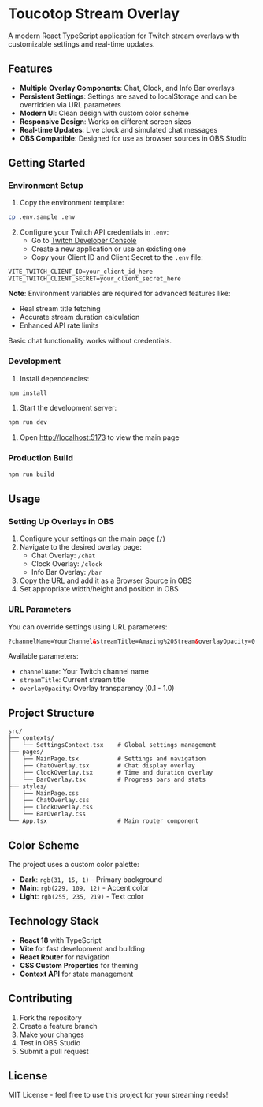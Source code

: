 # Toucotop Stream Overlay

A modern React TypeScript application for Twitch stream overlays with customizable settings and real-time updates.

## Features

- **Multiple Overlay Components**: Chat, Clock, and Info Bar overlays
- **Persistent Settings**: Settings are saved to localStorage and can be overridden via URL parameters
- **Modern UI**: Clean design with custom color scheme
- **Responsive Design**: Works on different screen sizes
- **Real-time Updates**: Live clock and simulated chat messages
- **OBS Compatible**: Designed for use as browser sources in OBS Studio

## Getting Started

### Environment Setup

1. Copy the environment template:

```bash
cp .env.sample .env
```

2. Configure your Twitch API credentials in `.env`:
   - Go to [Twitch Developer Console](https://dev.twitch.tv/console/apps)
   - Create a new application or use an existing one
   - Copy your Client ID and Client Secret to the `.env` file:

```env
VITE_TWITCH_CLIENT_ID=your_client_id_here
VITE_TWITCH_CLIENT_SECRET=your_client_secret_here
```

**Note**: Environment variables are required for advanced features like:
- Real stream title fetching
- Accurate stream duration calculation
- Enhanced API rate limits

Basic chat functionality works without credentials.

### Development

1. Install dependencies:

```bash
npm install
```

1. Start the development server:

```bash
npm run dev
```

1. Open [http://localhost:5173](http://localhost:5173) to view the main page

### Production Build

```bash
npm run build
```

## Usage

### Setting Up Overlays in OBS

1. Configure your settings on the main page (`/`)
2. Navigate to the desired overlay page:
   - Chat Overlay: `/chat`
   - Clock Overlay: `/clock`
   - Info Bar Overlay: `/bar`
3. Copy the URL and add it as a Browser Source in OBS
4. Set appropriate width/height and position in OBS

### URL Parameters

You can override settings using URL parameters:

```html
?channelName=YourChannel&streamTitle=Amazing%20Stream&overlayOpacity=0.8&previewMode=true
```

Available parameters:

- `channelName`: Your Twitch channel name
- `streamTitle`: Current stream title
- `overlayOpacity`: Overlay transparency (0.1 - 1.0)

## Project Structure

```
src/
├── contexts/
│   └── SettingsContext.tsx    # Global settings management
├── pages/
│   ├── MainPage.tsx           # Settings and navigation
│   ├── ChatOverlay.tsx        # Chat display overlay
│   ├── ClockOverlay.tsx       # Time and duration overlay
│   └── BarOverlay.tsx         # Progress bars and stats
├── styles/
│   ├── MainPage.css
│   ├── ChatOverlay.css
│   ├── ClockOverlay.css
│   └── BarOverlay.css
└── App.tsx                    # Main router component
```

## Color Scheme

The project uses a custom color palette:

- **Dark**: `rgb(31, 15, 1)` - Primary background
- **Main**: `rgb(229, 109, 12)` - Accent color
- **Light**: `rgb(255, 235, 219)` - Text color

## Technology Stack

- **React 18** with TypeScript
- **Vite** for fast development and building
- **React Router** for navigation
- **CSS Custom Properties** for theming
- **Context API** for state management

## Contributing

1. Fork the repository
2. Create a feature branch
3. Make your changes
4. Test in OBS Studio
5. Submit a pull request

## License

MIT License - feel free to use this project for your streaming needs!
